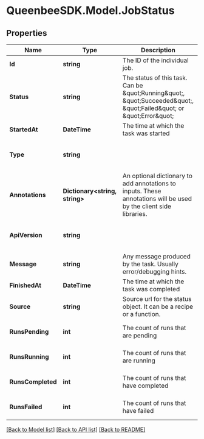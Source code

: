 
# QueenbeeSDK.Model.JobStatus

## Properties

Name | Type | Description | Notes
------------ | ------------- | ------------- | -------------
**Id** | **string** | The ID of the individual job. | 
**Status** | **string** | The status of this task. Can be \&quot;Running\&quot;, \&quot;Succeeded\&quot;, \&quot;Failed\&quot; or \&quot;Error\&quot; | 
**StartedAt** | **DateTime** | The time at which the task was started | 
**Type** | **string** |  | [optional] [readonly] [default to "JobStatus"]
**Annotations** | **Dictionary&lt;string, string&gt;** | An optional dictionary to add annotations to inputs. These annotations will be used by the client side libraries. | [optional] 
**ApiVersion** | **string** |  | [optional] [readonly] [default to "v1beta1"]
**Message** | **string** | Any message produced by the task. Usually error/debugging hints. | [optional] 
**FinishedAt** | **DateTime** | The time at which the task was completed | [optional] 
**Source** | **string** | Source url for the status object. It can be a recipe or a function. | [optional] 
**RunsPending** | **int** | The count of runs that are pending | [optional] [default to 0]
**RunsRunning** | **int** | The count of runs that are running | [optional] [default to 0]
**RunsCompleted** | **int** | The count of runs that have completed | [optional] [default to 0]
**RunsFailed** | **int** | The count of runs that have failed | [optional] [default to 0]

[[Back to Model list]](../README.md#documentation-for-models)
[[Back to API list]](../README.md#documentation-for-api-endpoints)
[[Back to README]](../README.md)

